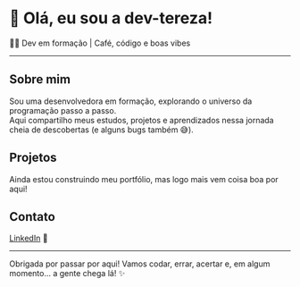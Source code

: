 # 👋 Olá, eu sou a **dev-tereza**!

👩‍💻 Dev em formação | Café, código e boas vibes  

---

## Sobre mim

Sou uma desenvolvedora em formação, explorando o universo da programação passo a passo.  
Aqui compartilho meus estudos, projetos e aprendizados nessa jornada cheia de descobertas (e alguns bugs também 😅).  

## Projetos

 Ainda estou construindo meu portfólio, mas logo mais vem coisa boa por aqui!  

## Contato

[LinkedIn](https://www.linkedin.com/in/maria-tereza-alves-2350131a4) 💌  

---

Obrigada por passar por aqui! Vamos codar, errar, acertar e, em algum momento... a gente chega lá! ✨
